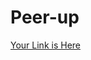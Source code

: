 # Peer-up
[Your Link is Here]([https://www.figma.com/design/69ycCHpBqheUjskBzCsSue/ROWADPROJECT?node-id=1-2&p=f&t=msHHgfo2VbgMUPQe-0](https://drive.google.com/drive/folders/1oSsYHpfqnYLz4C-cG8T5jUDBsbl8D36s?usp=sharing))
